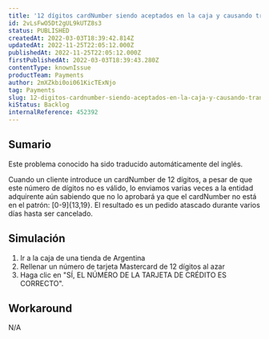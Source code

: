 ```yaml
---
title: '12 dígitos cardNumber siendo aceptados en la caja y causando transacciones atascadas'
id: 2vLsFwO5Dt2gUL9kUTZ8s3
status: PUBLISHED
createdAt: 2022-03-03T18:39:42.814Z
updatedAt: 2022-11-25T22:05:12.000Z
publishedAt: 2022-11-25T22:05:12.000Z
firstPublishedAt: 2022-03-03T18:39:43.280Z
contentType: knownIssue
productTeam: Payments
author: 2mXZkbi0oi061KicTExNjo
tag: Payments
slug: 12-digitos-cardnumber-siendo-aceptados-en-la-caja-y-causando-transacciones-atascadas
kiStatus: Backlog
internalReference: 452392
---
```


## Sumario

<div class="alert alert-info">
  <p>Este problema conocido ha sido traducido automáticamente del inglés.</p>
</div>


Cuando un cliente introduce un cardNumber de 12 dígitos, a pesar de que este número de dígitos no es válido, lo enviamos varias veces a la entidad adquirente aún sabiendo que no lo aprobará ya que el cardNumber no está en el patrón: [0-9]{13,19}. El resultado es un pedido atascado durante varios días hasta ser cancelado.



## Simulación



1. Ir a la caja de una tienda de Argentina
2. Rellenar un número de tarjeta Mastercard de 12 dígitos al azar
3. Haga clic en "SÍ, EL NÚMERO DE LA TARJETA DE CRÉDITO ES CORRECTO".



## Workaround


N/A

